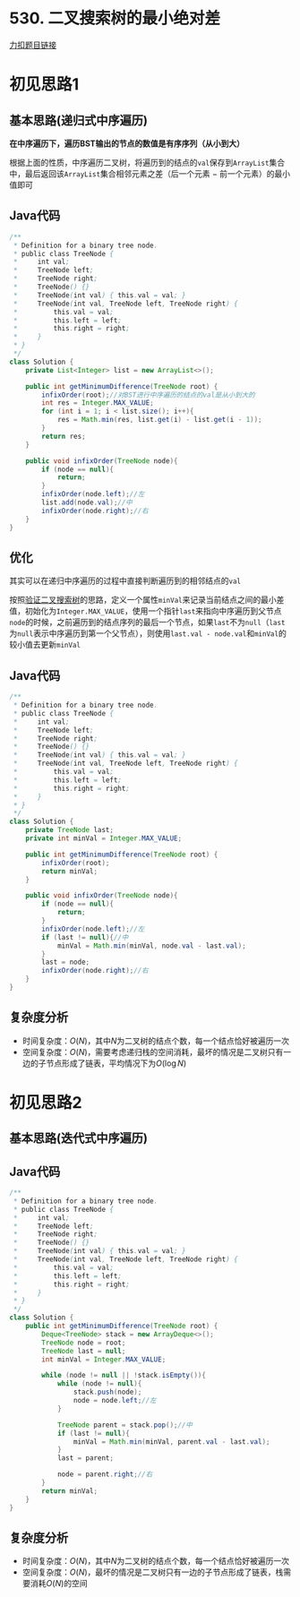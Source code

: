 # 530. 二叉搜索树的最小绝对差

[力扣题目链接](https://leetcode-cn.com/problems/minimum-absolute-difference-in-bst/)

# 初见思路1

## 基本思路(递归式中序遍历)

<strong>在中序遍历下，遍历BST输出的节点的数值是有序序列（从小到大）</strong>

根据上面的性质，中序遍历二叉树，将遍历到的结点的`val`保存到`ArrayList`集合中，最后返回该`ArrayList`集合相邻元素之差（后一个元素 $-$ 前一个元素）的最小值即可

## Java代码
```java
/**
 * Definition for a binary tree node.
 * public class TreeNode {
 *     int val;
 *     TreeNode left;
 *     TreeNode right;
 *     TreeNode() {}
 *     TreeNode(int val) { this.val = val; }
 *     TreeNode(int val, TreeNode left, TreeNode right) {
 *         this.val = val;
 *         this.left = left;
 *         this.right = right;
 *     }
 * }
 */
class Solution {
    private List<Integer> list = new ArrayList<>();

    public int getMinimumDifference(TreeNode root) {
        infixOrder(root);//对BST进行中序遍历的结点的val是从小到大的
        int res = Integer.MAX_VALUE;
        for (int i = 1; i < list.size(); i++){
            res = Math.min(res, list.get(i) - list.get(i - 1));
        }
        return res;
    }

    public void infixOrder(TreeNode node){
        if (node == null){
            return;
        }
        infixOrder(node.left);//左
        list.add(node.val);//中
        infixOrder(node.right);//右
    }
}
```

## 优化

其实可以在递归中序遍历的过程中直接判断遍历到的相邻结点的`val`

按照<a href="./0098. 验证二叉搜索树.md">验证二叉搜索树</a>的思路，定义一个属性`minVal`来记录当前结点之间的最小差值，初始化为`Integer.MAX_VALUE`，使用一个指针`last`来指向中序遍历到父节点`node`的时候，之前遍历到的结点序列的最后一个节点，如果`last`不为`null`（`last`为`null`表示中序遍历到第一个父节点），则使用`last.val - node.val`和`minVal`的较小值去更新`minVal`

## Java代码
```java
/**
 * Definition for a binary tree node.
 * public class TreeNode {
 *     int val;
 *     TreeNode left;
 *     TreeNode right;
 *     TreeNode() {}
 *     TreeNode(int val) { this.val = val; }
 *     TreeNode(int val, TreeNode left, TreeNode right) {
 *         this.val = val;
 *         this.left = left;
 *         this.right = right;
 *     }
 * }
 */
class Solution {
    private TreeNode last;
    private int minVal = Integer.MAX_VALUE;

    public int getMinimumDifference(TreeNode root) {
        infixOrder(root);
        return minVal;
    }

    public void infixOrder(TreeNode node){
        if (node == null){
            return;
        }
        infixOrder(node.left);//左
        if (last != null){//中
            minVal = Math.min(minVal, node.val - last.val);
        }
        last = node;
        infixOrder(node.right);//右
    }
}
```

## 复杂度分析
- 时间复杂度：$O(N)$，其中$N$为二叉树的结点个数，每一个结点恰好被遍历一次
- 空间复杂度：$O(N)$，需要考虑递归栈的空间消耗，最坏的情况是二叉树只有一边的子节点形成了链表，平均情况下为$O(\log N)$

# 初见思路2

## 基本思路(迭代式中序遍历)

## Java代码
```java
/**
 * Definition for a binary tree node.
 * public class TreeNode {
 *     int val;
 *     TreeNode left;
 *     TreeNode right;
 *     TreeNode() {}
 *     TreeNode(int val) { this.val = val; }
 *     TreeNode(int val, TreeNode left, TreeNode right) {
 *         this.val = val;
 *         this.left = left;
 *         this.right = right;
 *     }
 * }
 */
class Solution {
    public int getMinimumDifference(TreeNode root) {
        Deque<TreeNode> stack = new ArrayDeque<>();
        TreeNode node = root;
        TreeNode last = null;
        int minVal = Integer.MAX_VALUE;

        while (node != null || !stack.isEmpty()){
            while (node != null){
                stack.push(node);
                node = node.left;//左
            }

            TreeNode parent = stack.pop();//中
            if (last != null){
                minVal = Math.min(minVal, parent.val - last.val);
            }
            last = parent;

            node = parent.right;//右
        }
        return minVal;
    }
}
```

## 复杂度分析
- 时间复杂度：$O(N)$，其中$N$为二叉树的结点个数，每一个结点恰好被遍历一次
- 空间复杂度：$O(N)$，最坏的情况是二叉树只有一边的子节点形成了链表，栈需要消耗$O(N)$的空间